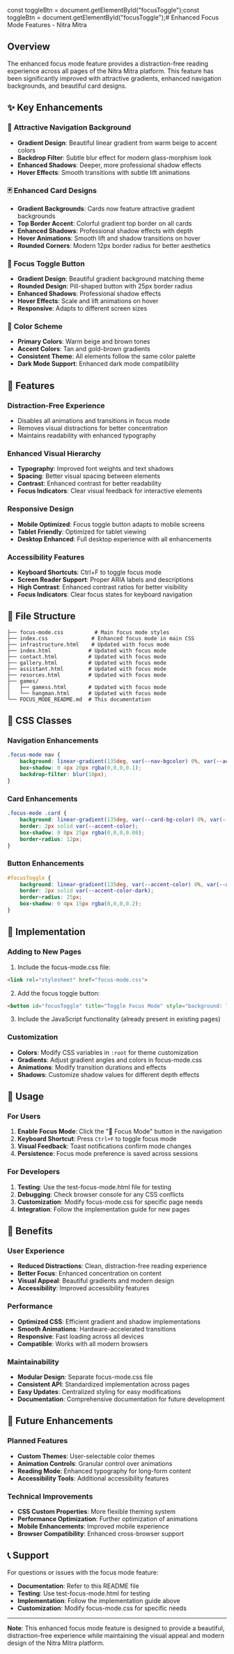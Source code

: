 const toggleBtn = document.getElementById("focusToggle");const toggleBtn = document.getElementById("focusToggle");# Enhanced Focus Mode Features - Nitra Mitra

## Overview

The enhanced focus mode feature provides a distraction-free reading experience across all pages of the Nitra Mitra platform. This feature has been significantly improved with attractive gradients, enhanced navigation backgrounds, and beautiful card designs.

## ✨ Key Enhancements

### 🎨 **Attractive Navigation Background**
- **Gradient Design**: Beautiful linear gradient from warm beige to accent colors
- **Backdrop Filter**: Subtle blur effect for modern glass-morphism look
- **Enhanced Shadows**: Deeper, more professional shadow effects
- **Hover Effects**: Smooth transitions with subtle lift animations

### 🃏 **Enhanced Card Designs**
- **Gradient Backgrounds**: Cards now feature attractive gradient backgrounds
- **Top Border Accent**: Colorful gradient top border on all cards
- **Enhanced Shadows**: Professional shadow effects with depth
- **Hover Animations**: Smooth lift and shadow transitions on hover
- **Rounded Corners**: Modern 12px border radius for better aesthetics

### 🎯 **Focus Toggle Button**
- **Gradient Design**: Beautiful gradient background matching theme
- **Rounded Design**: Pill-shaped button with 25px border radius
- **Enhanced Shadows**: Professional shadow effects
- **Hover Effects**: Scale and lift animations on hover
- **Responsive**: Adapts to different screen sizes

### 🌈 **Color Scheme**
- **Primary Colors**: Warm beige and brown tones
- **Accent Colors**: Tan and gold-brown gradients
- **Consistent Theme**: All elements follow the same color palette
- **Dark Mode Support**: Enhanced dark mode compatibility

## 🚀 Features

### **Distraction-Free Experience**
- Disables all animations and transitions in focus mode
- Removes visual distractions for better concentration
- Maintains readability with enhanced typography

### **Enhanced Visual Hierarchy**
- **Typography**: Improved font weights and text shadows
- **Spacing**: Better visual spacing between elements
- **Contrast**: Enhanced contrast for better readability
- **Focus Indicators**: Clear visual feedback for interactive elements

### **Responsive Design**
- **Mobile Optimized**: Focus toggle button adapts to mobile screens
- **Tablet Friendly**: Optimized for tablet viewing
- **Desktop Enhanced**: Full desktop experience with all enhancements

### **Accessibility Features**
- **Keyboard Shortcuts**: Ctrl+F to toggle focus mode
- **Screen Reader Support**: Proper ARIA labels and descriptions
- **High Contrast**: Enhanced contrast ratios for better visibility
- **Focus Indicators**: Clear focus states for keyboard navigation

## 📁 File Structure

```
├── focus-mode.css          # Main focus mode styles
├── index.css              # Enhanced focus mode in main CSS
├── infrastructure.html    # Updated with focus mode
├── index.html            # Updated with focus mode
├── contact.html          # Updated with focus mode
├── gallery.html          # Updated with focus mode
├── assistant.html        # Updated with focus mode
├── resorces.html         # Updated with focus mode
├── games/
│   ├── gamess.html       # Updated with focus mode
│   └── hangman.html      # Updated with focus mode
└── FOCUS_MODE_README.md  # This documentation
```

## 🎨 CSS Classes

### **Navigation Enhancements**
```css
.focus-mode nav {
    background: linear-gradient(135deg, var(--nav-bgcolor) 0%, var(--accent-color) 50%, var(--nav-bgcolor) 100%);
    box-shadow: 0 4px 20px rgba(0,0,0,0.1);
    backdrop-filter: blur(10px);
}
```

### **Card Enhancements**
```css
.focus-mode .card {
    background: linear-gradient(135deg, var(--card-bg-color) 0%, var(--bg-shade) 100%);
    border: 2px solid var(--accent-color);
    box-shadow: 0 8px 25px rgba(0,0,0,0.08);
    border-radius: 12px;
}
```

### **Button Enhancements**
```css
#focusToggle {
    background: linear-gradient(135deg, var(--accent-color) 0%, var(--accent-color-dark) 100%);
    border: 2px solid var(--accent-color-dark);
    border-radius: 25px;
    box-shadow: 0 4px 15px rgba(0,0,0,0.2);
}
```

## 🔧 Implementation

### **Adding to New Pages**
1. Include the focus-mode.css file:
```html
<link rel="stylesheet" href="focus-mode.css">
```

2. Add the focus toggle button:
```html
<button id="focusToggle" title="Toggle Focus Mode" style="background: linear-gradient(135deg, #cda274 0%, #856113 100%); color: white; border: 2px solid #856113; border-radius: 25px; padding: 8px 16px; font-weight: 600; font-size: 12px; cursor: pointer; transition: all 0.3s ease; box-shadow: 0 4px 15px rgba(0,0,0,0.2);">🧘 Focus Mode</button>
```

3. Include the JavaScript functionality (already present in existing pages)

### **Customization**
- **Colors**: Modify CSS variables in `:root` for theme customization
- **Gradients**: Adjust gradient angles and colors in focus-mode.css
- **Animations**: Modify transition durations and effects
- **Shadows**: Customize shadow values for different depth effects

## 🎯 Usage

### **For Users**
1. **Enable Focus Mode**: Click the "🧘 Focus Mode" button in the navigation
2. **Keyboard Shortcut**: Press `Ctrl+F` to toggle focus mode
3. **Visual Feedback**: Toast notifications confirm mode changes
4. **Persistence**: Focus mode preference is saved across sessions

### **For Developers**
1. **Testing**: Use the test-focus-mode.html file for testing
2. **Debugging**: Check browser console for any CSS conflicts
3. **Customization**: Modify focus-mode.css for specific page needs
4. **Integration**: Follow the implementation guide for new pages

## 🌟 Benefits

### **User Experience**
- **Reduced Distractions**: Clean, distraction-free reading experience
- **Better Focus**: Enhanced concentration on content
- **Visual Appeal**: Beautiful gradients and modern design
- **Accessibility**: Improved accessibility features

### **Performance**
- **Optimized CSS**: Efficient gradient and shadow implementations
- **Smooth Animations**: Hardware-accelerated transitions
- **Responsive**: Fast loading across all devices
- **Compatible**: Works with all modern browsers

### **Maintainability**
- **Modular Design**: Separate focus-mode.css file
- **Consistent API**: Standardized implementation across pages
- **Easy Updates**: Centralized styling for easy modifications
- **Documentation**: Comprehensive documentation for future development

## 🔮 Future Enhancements

### **Planned Features**
- **Custom Themes**: User-selectable color themes
- **Animation Controls**: Granular control over animations
- **Reading Mode**: Enhanced typography for long-form content
- **Accessibility Tools**: Additional accessibility features

### **Technical Improvements**
- **CSS Custom Properties**: More flexible theming system
- **Performance Optimization**: Further optimization of animations
- **Mobile Enhancements**: Improved mobile experience
- **Browser Compatibility**: Enhanced cross-browser support

## 📞 Support

For questions or issues with the focus mode feature:
- **Documentation**: Refer to this README file
- **Testing**: Use test-focus-mode.html for testing
- **Implementation**: Follow the implementation guide above
- **Customization**: Modify focus-mode.css for specific needs

---

**Note**: This enhanced focus mode feature is designed to provide a beautiful, distraction-free experience while maintaining the visual appeal and modern design of the Nitra Mitra platform.
